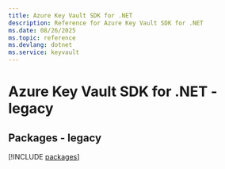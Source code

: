 ```yaml
---
title: Azure Key Vault SDK for .NET
description: Reference for Azure Key Vault SDK for .NET
ms.date: 08/26/2025
ms.topic: reference
ms.devlang: dotnet
ms.service: keyvault
---
```

# Azure Key Vault SDK for .NET - legacy
## Packages - legacy
[!INCLUDE [packages](key-vault-index.md)]